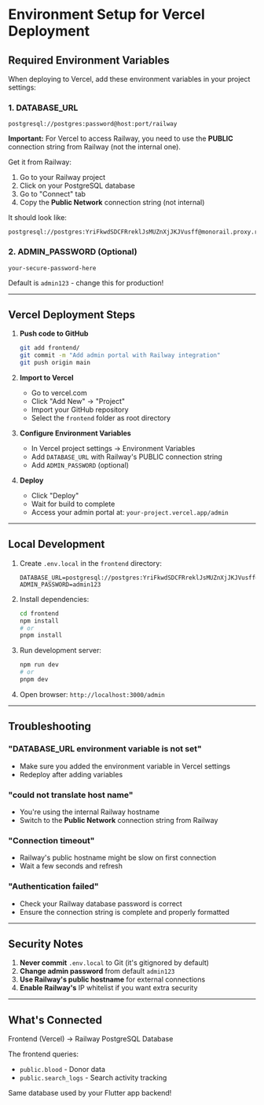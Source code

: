 # Environment Setup for Vercel Deployment

## Required Environment Variables

When deploying to Vercel, add these environment variables in your project settings:

### 1. DATABASE_URL
```
postgresql://postgres:password@host:port/railway
```

**Important:** For Vercel to access Railway, you need to use the **PUBLIC** connection string from Railway (not the internal one).

Get it from Railway:
1. Go to your Railway project
2. Click on your PostgreSQL database
3. Go to "Connect" tab
4. Copy the **Public Network** connection string (not internal)

It should look like:
```
postgresql://postgres:YriFkwdSDCFRreklJsMUZnXjJKJVusff@monorail.proxy.rlwy.net:12345/railway
```

### 2. ADMIN_PASSWORD (Optional)
```
your-secure-password-here
```

Default is `admin123` - change this for production!

---

## Vercel Deployment Steps

1. **Push code to GitHub**
   ```bash
   git add frontend/
   git commit -m "Add admin portal with Railway integration"
   git push origin main
   ```

2. **Import to Vercel**
   - Go to vercel.com
   - Click "Add New" → "Project"
   - Import your GitHub repository
   - Select the `frontend` folder as root directory

3. **Configure Environment Variables**
   - In Vercel project settings → Environment Variables
   - Add `DATABASE_URL` with Railway's PUBLIC connection string
   - Add `ADMIN_PASSWORD` (optional)

4. **Deploy**
   - Click "Deploy"
   - Wait for build to complete
   - Access your admin portal at: `your-project.vercel.app/admin`

---

## Local Development

1. Create `.env.local` in the `frontend` directory:
   ```env
   DATABASE_URL=postgresql://postgres:YriFkwdSDCFRreklJsMUZnXjJKJVusff@monorail.proxy.rlwy.net:12345/railway
   ADMIN_PASSWORD=admin123
   ```

2. Install dependencies:
   ```bash
   cd frontend
   npm install
   # or
   pnpm install
   ```

3. Run development server:
   ```bash
   npm run dev
   # or
   pnpm dev
   ```

4. Open browser: `http://localhost:3000/admin`

---

## Troubleshooting

### "DATABASE_URL environment variable is not set"
- Make sure you added the environment variable in Vercel settings
- Redeploy after adding variables

### "could not translate host name"
- You're using the internal Railway hostname
- Switch to the **Public Network** connection string from Railway

### "Connection timeout"
- Railway's public hostname might be slow on first connection
- Wait a few seconds and refresh

### "Authentication failed"
- Check your Railway database password is correct
- Ensure the connection string is complete and properly formatted

---

## Security Notes

1. **Never commit** `.env.local` to Git (it's gitignored by default)
2. **Change admin password** from default `admin123`
3. **Use Railway's public hostname** for external connections
4. **Enable Railway's** IP whitelist if you want extra security

---

## What's Connected

Frontend (Vercel) → Railway PostgreSQL Database

The frontend queries:
- `public.blood` - Donor data
- `public.search_logs` - Search activity tracking

Same database used by your Flutter app backend!

